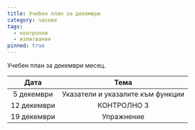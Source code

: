 ```yaml
---
title: Учебен план за декември
category: часове
tags:
  - контролни
  - изпитвания
pinned: true
---
```


Учебен план за декември месец.

|    Дата    |                         Тема                         |
|:----------:|:----------------------------------------------------:|
|  5 декември| Указатели и указалите към функции                    |
| 12 декември| КОНТРОЛНО 3                                          |
| 19 декември| Упражнение                                           |
